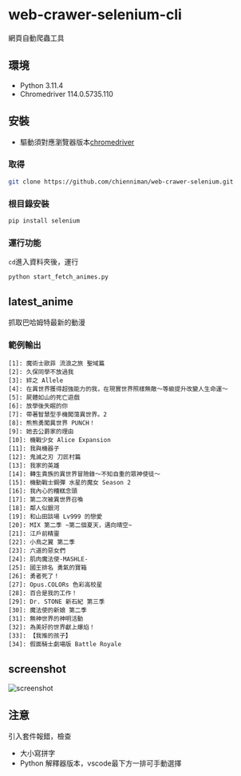 # web-crawer-selenium-cli
網頁自動爬蟲工具

## 環境
* Python 3.11.4
* Chromedriver 114.0.5735.110

## 安裝
* 驅動須對應瀏覽器版本[chromedriver](https://chromedriver.chromium.org/downloads)

### 取得

```bash
git clone https://github.com/chienniman/web-crawer-selenium.git
```

### 根目錄安裝

```bash
pip install selenium
```

### 運行功能
`cd`進入資料夾後，運行

```bash
python start_fetch_animes.py
```


## latest_anime 

抓取巴哈姆特最新的動漫

### 範例輸出
```
[1]: 魔術士歐菲 流浪之旅 聖域篇
[2]: 久保同學不放過我
[3]: 絆之 Allele
[4]: 在異世界獲得超強能力的我，在現實世界照樣無敵～等級提升改變人生命運～
[5]: 屍體如山的死亡遊戲
[6]: 放學後失眠的你
[7]: 帶著智慧型手機闖蕩異世界。2
[8]: 熊熊勇闖異世界 PUNCH！
[9]: 她去公爵家的理由
[10]: 機戰少女 Alice Expansion
[11]: 我與機器子
[12]: 鬼滅之刃 刀匠村篇
[13]: 我家的英雄
[14]: 轉生貴族的異世界冒險錄～不知自重的眾神使徒～
[15]: 機動戰士鋼彈 水星的魔女 Season 2
[16]: 我內心的糟糕念頭
[17]: 第二次被異世界召喚
[18]: 鄰人似銀河
[19]: 和山田談場 Lv999 的戀愛
[20]: MIX 第二季 ~第二個夏天，邁向晴空~
[21]: 江戶前精靈
[22]: 小鳥之翼 第二季
[23]: 六道的惡女們
[24]: 肌肉魔法使-MASHLE-
[25]: 國王排名 勇氣的寶箱
[26]: 勇者死了！
[27]: Opus.COLORs 色彩高校星
[28]: 百合是我的工作！
[29]: Dr. STONE 新石紀 第三季
[30]: 魔法使的新娘 第二季
[31]: 無神世界的神明活動
[32]: 為美好的世界獻上爆焰！
[33]: 【我推的孩子】
[34]: 假面騎士劇場版 Battle Royale
```

## screenshot
![screenshot](https://github.com/chienniman/web-crawer-selenium/assets/97031067/3496b4b1-ab9b-4def-a62a-f7661e6b65e4)

## 注意
引入套件報錯，檢查

* 大小寫拼字
* Python 解釋器版本，vscode最下方一排可手動選擇



